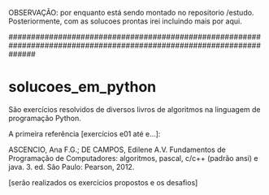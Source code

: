 OBSERVAÇÃO: por enquanto está sendo montado no repositorio /estudo. Posteriormente, com as solucoes prontas irei incluindo mais por aqui.

######################################################################################################################


# solucoes_em_python
São exercícios resolvidos de diversos livros de algoritmos na linguagem de programação Python.

A primeira referência [exercícios e01 até e...]:

ASCENCIO, Ana F.G.; DE CAMPOS, Edilene A.V. Fundamentos de Programação de Computadores: algoritmos, pascal, c/c++ (padrão ansi) e java. 3. ed. São Paulo: Pearson, 2012.

[serão realizados os exercícios propostos e os desafios]
